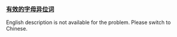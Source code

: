 ### [有效的字母异位词](https://leetcode.com/problems/dKk3P7)

<p>English description is not available for the problem. Please switch to Chinese.</p>
